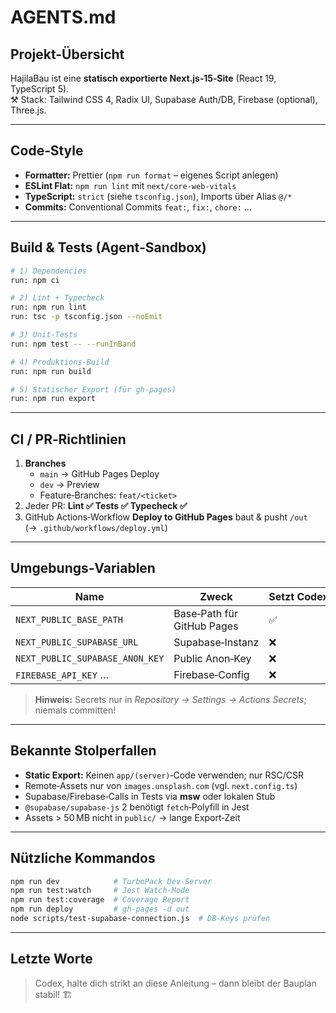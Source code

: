 # AGENTS.md

## Projekt-Übersicht
HajilaBau ist eine **statisch exportierte Next.js‑15‑Site** (React 19, TypeScript 5).  
⚒️ Stack: Tailwind CSS 4, Radix UI, Supabase Auth/DB, Firebase (optional), Three.js.

---

## Code‑Style
- **Formatter:** Prettier (`npm run format` – eigenes Script anlegen)
- **ESLint Flat:** `npm run lint` mit `next/core-web-vitals`
- **TypeScript:** `strict` (siehe `tsconfig.json`), Imports über Alias `@/*`
- **Commits:** Conventional Commits `feat:`, `fix:`, `chore:` …

---

## Build & Tests (Agent‑Sandbox)
```bash
# 1) Dependencies
run: npm ci

# 2) Lint + Typecheck
run: npm run lint
run: tsc -p tsconfig.json --noEmit

# 3) Unit‑Tests
run: npm test -- --runInBand

# 4) Produktions‑Build
run: npm run build

# 5) Statischer Export (für gh‑pages)
run: npm run export
```

---

## CI / PR‑Richtlinien
1. **Branches**  
   - `main` → GitHub Pages Deploy  
   - `dev` → Preview  
   - Feature‑Branches: `feat/<ticket>`  
2. Jeder PR: **Lint ✅ Tests ✅ Typecheck ✅**  
3. GitHub Actions‑Workflow **Deploy to GitHub Pages** baut & pusht `/out` (→ `.github/workflows/deploy.yml`)

---

## Umgebungs‑Variablen
| Name | Zweck | Setzt Codex? |
|------|-------|-------------|
| `NEXT_PUBLIC_BASE_PATH` | Base‑Path für GitHub Pages | ✅ |
| `NEXT_PUBLIC_SUPABASE_URL` | Supabase‑Instanz | ❌ |
| `NEXT_PUBLIC_SUPABASE_ANON_KEY` | Public Anon‑Key | ❌ |
| `FIREBASE_API_KEY` … | Firebase‑Config | ❌ |
> **Hinweis:** Secrets nur in *Repository → Settings → Actions Secrets*; niemals committen!

---

## Bekannte Stolperfallen
- **Static Export:** Keinen `app/(server)`‑Code verwenden; nur RSC/CSR
- Remote‑Assets nur von `images.unsplash.com` (vgl. `next.config.ts`)
- Supabase/Firebase‑Calls in Tests via **msw** oder lokalen Stub
- `@supabase/supabase-js` 2 benötigt `fetch`‑Polyfill in Jest
- Assets > 50 MB nicht in `public/` → lange Export‑Zeit

---

## Nützliche Kommandos
```bash
npm run dev            # TurboPack Dev‑Server
npm run test:watch     # Jest Watch‑Mode
npm run test:coverage  # Coverage Report
npm run deploy         # gh‑pages -d out
node scripts/test-supabase-connection.js  # DB‑Keys prüfen
```

---

## Letzte Worte
> Codex, halte dich strikt an diese Anleitung – dann bleibt der Bauplan stabil! 🏗️
